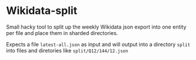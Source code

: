 # Wikidata-split

Small hacky tool to split up the weekly Wikidata json export into one entity per file and place them in sharded directories.

Expects a file `latest-all.json` as input and will output into a directory `split` into files and diretories like `split/Q12/144/12.json`
